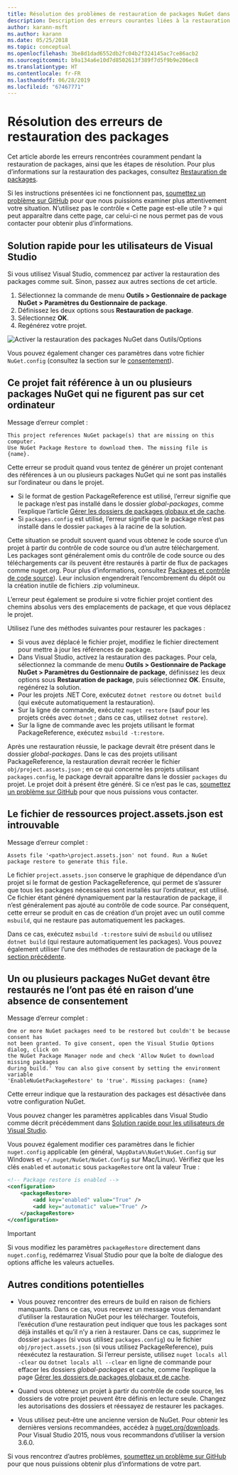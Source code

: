 ```yaml
---
title: Résolution des problèmes de restauration de packages NuGet dans Visual Studio
description: Description des erreurs courantes liées à la restauration des packages NuGet dans Visual Studio et résolution de ces erreurs.
author: karann-msft
ms.author: karann
ms.date: 05/25/2018
ms.topic: conceptual
ms.openlocfilehash: 3be8d1dad6552db2fc04b2f324145ac7ce86acb2
ms.sourcegitcommit: b9a134a6e10d7d8502613f389f7d5f9b9e206ec8
ms.translationtype: HT
ms.contentlocale: fr-FR
ms.lasthandoff: 06/28/2019
ms.locfileid: "67467771"
---
```

# <a name="troubleshooting-package-restore-errors"></a>Résolution des erreurs de restauration des packages

Cet article aborde les erreurs rencontrées couramment pendant la restauration de packages, ainsi que les étapes de résolution. Pour plus d’informations sur la restauration des packages, consultez [Restauration de packages](../consume-packages/package-restore.md#enable-and-disable-package-restore).

Si les instructions présentées ici ne fonctionnent pas, [soumettez un problème sur GitHub](https://github.com/NuGet/docs.microsoft.com-nuget/issues) pour que nous puissions examiner plus attentivement votre situation. N’utilisez pas le contrôle « Cette page est-elle utile ? » qui peut apparaître dans cette page, car celui-ci ne nous permet pas de vous contacter pour obtenir plus d’informations.

## <a name="quick-solution-for-visual-studio-users"></a>Solution rapide pour les utilisateurs de Visual Studio

Si vous utilisez Visual Studio, commencez par activer la restauration des packages comme suit. Sinon, passez aux autres sections de cet article.

1. Sélectionnez la commande de menu **Outils > Gestionnaire de package NuGet > Paramètres du Gestionnaire de package**.
1. Définissez les deux options sous **Restauration de package**.
1. Sélectionnez **OK**.
1. Regénérez votre projet.

![Activer la restauration des packages NuGet dans Outils/Options](../consume-packages/media/restore-01-autorestoreoptions.png)

Vous pouvez également changer ces paramètres dans votre fichier `NuGet.config` (consultez la section sur le [consentement](#consent)).

<a name="missing"></a>

## <a name="this-project-references-nuget-packages-that-are-missing-on-this-computer"></a>Ce projet fait référence à un ou plusieurs packages NuGet qui ne figurent pas sur cet ordinateur

Message d’erreur complet :

```output
This project references NuGet package(s) that are missing on this computer.
Use NuGet Package Restore to download them. The missing file is {name}.
```

Cette erreur se produit quand vous tentez de générer un projet contenant des références à un ou plusieurs packages NuGet qui ne sont pas installés sur l’ordinateur ou dans le projet.

- Si le format de gestion PackageReference est utilisé, l’erreur signifie que le package n’est pas installé dans le dossier *global-packages*, comme l’explique l’article [Gérer les dossiers de packages globaux et de cache](managing-the-global-packages-and-cache-folders.md).
- Si `packages.config` est utilisé, l’erreur signifie que le package n’est pas installé dans le dossier `packages` à la racine de la solution.

Cette situation se produit souvent quand vous obtenez le code source d’un projet à partir du contrôle de code source ou d’un autre téléchargement. Les packages sont généralement omis du contrôle de code source ou des téléchargements car ils peuvent être restaurés à partir de flux de packages comme nuget.org. Pour plus d’informations, consultez [Packages et contrôle de code source](Packages-and-Source-Control.md)). Leur inclusion engendrerait l’encombrement du dépôt ou la création inutile de fichiers .zip volumineux.

L’erreur peut également se produire si votre fichier projet contient des chemins absolus vers des emplacements de package, et que vous déplacez le projet.

Utilisez l’une des méthodes suivantes pour restaurer les packages :

- Si vous avez déplacé le fichier projet, modifiez le fichier directement pour mettre à jour les références de package.
- Dans Visual Studio, activez la restauration des packages. Pour cela, sélectionnez la commande de menu **Outils > Gestionnaire de Package NuGet > Paramètres du Gestionnaire de package**, définissez les deux options sous **Restauration de package**, puis sélectionnez **OK**. Ensuite, regénérez la solution.
- Pour les projets .NET Core, exécutez `dotnet restore` ou `dotnet build` (qui exécute automatiquement la restauration).
- Sur la ligne de commande, exécutez `nuget restore` (sauf pour les projets créés avec `dotnet` ; dans ce cas, utilisez `dotnet restore`).
- Sur la ligne de commande avec les projets utilisant le format PackageReference, exécutez `msbuild -t:restore`.

Après une restauration réussie, le package devrait être présent dans le dossier *global-packages*. Dans le cas des projets utilisant PackageReference, la restauration devrait recréer le fichier `obj/project.assets.json` ; en ce qui concerne les projets utilisant `packages.config`, le package devrait apparaître dans le dossier `packages` du projet. Le projet doit à présent être généré. Si ce n’est pas le cas, [soumettez un problème sur GitHub](https://github.com/NuGet/docs.microsoft.com-nuget/issues) pour que nous puissions vous contacter.

<a name="assets"></a>

## <a name="assets-file-projectassetsjson-not-found"></a>Le fichier de ressources project.assets.json est introuvable

Message d’erreur complet :

```output
Assets file '<path>\project.assets.json' not found. Run a NuGet package restore to generate this file.
```

Le fichier `project.assets.json` conserve le graphique de dépendance d’un projet si le format de gestion PackageReference, qui permet de s’assurer que tous les packages nécessaires sont installés sur l’ordinateur, est utilisé. Ce fichier étant généré dynamiquement par la restauration de package, il n’est généralement pas ajouté au contrôle de code source. Par conséquent, cette erreur se produit en cas de création d’un projet avec un outil comme `msbuild`, qui ne restaure pas automatiquement les packages.

Dans ce cas, exécutez `msbuild -t:restore` suivi de `msbuild` ou utilisez `dotnet build` (qui restaure automatiquement les packages). Vous pouvez également utiliser l’une des méthodes de restauration de package de la [section précédente](#missing).

<a name="consent"></a>

## <a name="one-or-more-nuget-packages-need-to-be-restored-but-couldnt-be-because-consent-has-not-been-granted"></a>Un ou plusieurs packages NuGet devant être restaurés ne l’ont pas été en raison d’une absence de consentement

Message d’erreur complet :

```output
One or more NuGet packages need to be restored but couldn't be because consent has
not been granted. To give consent, open the Visual Studio Options dialog, click on
the NuGet Package Manager node and check 'Allow NuGet to download missing packages
during build.' You can also give consent by setting the environment variable
'EnableNuGetPackageRestore' to 'true'. Missing packages: {name}
```

Cette erreur indique que la restauration des packages est désactivée dans votre configuration NuGet.

Vous pouvez changer les paramètres applicables dans Visual Studio comme décrit précédemment dans [Solution rapide pour les utilisateurs de Visual Studio](#quick-solution-for-visual-studio-users).

Vous pouvez également modifier ces paramètres dans le fichier `nuget.config` applicable (en général, `%AppData%\NuGet\NuGet.Config` sur Windows et `~/.nuget/NuGet/NuGet.Config` sur Mac/Linux). Vérifiez que les clés `enabled` et `automatic` sous `packageRestore` ont la valeur True :

```xml
<!-- Package restore is enabled -->
<configuration>
    <packageRestore>
        <add key="enabled" value="True" />
        <add key="automatic" value="True" />
    </packageRestore>
</configuration>
```

> [!Important]
> Si vous modifiez les paramètres `packageRestore` directement dans `nuget.config`, redémarrez Visual Studio pour que la boîte de dialogue des options affiche les valeurs actuelles.

## <a name="other-potential-conditions"></a>Autres conditions potentielles

- Vous pouvez rencontrer des erreurs de build en raison de fichiers manquants. Dans ce cas, vous recevez un message vous demandant d’utiliser la restauration NuGet pour les télécharger. Toutefois, l’exécution d’une restauration peut indiquer que tous les packages sont déjà installés et qu’il n’y a rien à restaurer. Dans ce cas, supprimez le dossier `packages` (si vous utilisez `packages.config`) ou le fichier `obj/project.assets.json` (si vous utilisez PackageReference), puis réexécutez la restauration. Si l’erreur persiste, utilisez `nuget locals all -clear` ou `dotnet locals all --clear` en ligne de commande pour effacer les dossiers *global-packages* et cache, comme l’explique la page [Gérer les dossiers de packages globaux et de cache](managing-the-global-packages-and-cache-folders.md).

- Quand vous obtenez un projet à partir du contrôle de code source, les dossiers de votre projet peuvent être définis en lecture seule. Changez les autorisations des dossiers et réessayez de restaurer les packages.

- Vous utilisez peut-être une ancienne version de NuGet. Pour obtenir les dernières versions recommandées, accédez à [nuget.org/downloads](https://www.nuget.org/downloads). Pour Visual Studio 2015, nous vous recommandons d’utiliser la version 3.6.0.

Si vous rencontrez d’autres problèmes, [soumettez un problème sur GitHub](https://github.com/NuGet/docs.microsoft.com-nuget/issues) pour que nous puissions obtenir plus d’informations de votre part.
